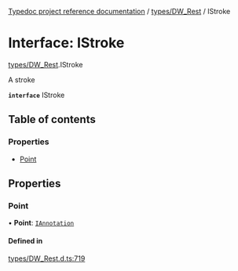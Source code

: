 [Typedoc project reference documentation](../README.md) / [types/DW_Rest](../modules/types_dw_rest.md) / IStroke

# Interface: IStroke

[types/DW_Rest](../modules/types_dw_rest.md).IStroke

A stroke

**`interface`** IStroke

## Table of contents

### Properties

- [Point](types_dw_rest.istroke.md#point)

## Properties

### Point

• **Point**: [`IAnnotation`](types_dw_rest.iannotation.md)

#### Defined in

[types/DW_Rest.d.ts:719](https://github.com/DocuWare/REST-Sample-TS/blob/828b3d4/src/types/DW_Rest.d.ts#L719)
